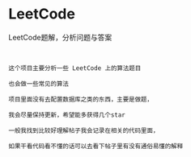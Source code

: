 # LeetCode
LeetCode题解，分析问题与答案


```


这个项目主要分析一些 LeetCode 上的算法题目

也会做一些常见的算法

项目里面没有去配置数据库之类的东西，主要是做题，

我会尽量保持更新，希望能多获得几个star

一般我找到比较好理解帖子我会记录在相关的代码里面，

如果干看代码看不懂的话可以去看下帖子里有没有通俗易懂的解释 



```

